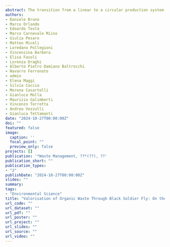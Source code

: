 ```yaml
---
abstract: The transition from a linear to a circular production system involves transforming waste (such as the organic fraction of municipal solid waste, OFMSW) into valuable resources. Insect-mediated bioconversion, particularly using black soldier fly (BSF) larvae, can offer a promising opportunity to convert OFMSW into protein-rich biomass. However, current regulatory restrictions limit the use of insect proteins for animal feed, prompting the exploration of other applications, such as the production of bioplastics. Here, we explored an innovative and integrated circular supply chain model which aims to valorise the OFMSW through BSF larvae for the production of biobased materials with high technological value. BSF larvae reared on the OFMSW showed excellent growth performance and bioconversion rate of the substrate. 
authors:
- Daniele Bruno
- Marco Orlando
- Edoardo Testa
- Marco Carnevale Miino
- Giulia Pesaro
- Matteo Miceli
- Loredano Pollegioni
- Vincenzina Barbera
- Elisa Fasoli
- Lorenza Draghi
- Alberto Pietro Damiano Baltrocchi
- Navarro Ferronato
- admin
- Elena Maggi
- Silvia Caccia
- Morena Casartelli
- Gianluca Molla
- Maurizio Galimberti
- Vincenzo Torretta
- Andrea Vezzulli
- Gianluca Tettamanti
date: "2024-10-27T00:00:00Z"
doi: ""
featured: false
image:
  caption: ''
  focal_point: ""
  preview_only: false
projects: []
publication: '*Waste Management, ??*(??), ??'
publication_short: ""
publication_types:
- "2"
publishDate: "2024-10-27T00:00:00Z"
slides: ""
summary: 
tags:
- "Environmental Science"
title: "Valorisation of Organic Waste Through Black Soldier Fly: On the Way of a Real Circular Bioeconomy Process"
url_code: ""
url_dataset: ""
url_pdf: ""
url_poster: ""
url_project: ""
url_slides: ""
url_source: ""
url_video: ""
---
```

